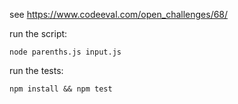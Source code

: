 see https://www.codeeval.com/open_challenges/68/

run the script:

`node parenths.js input.js`

run the tests:

`npm install && npm test`
